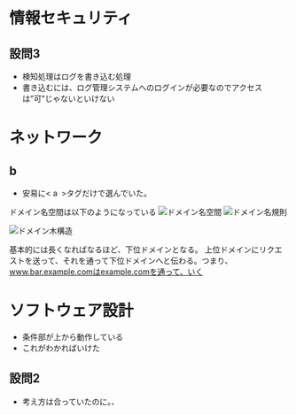 # 情報セキュリティ
## 設問3
- 検知処理はログを書き込む処理
- 書き込むには、ログ管理システムへのログインが必要なのでアクセスは”可”じゃないといけない



# ネットワーク
## b
- 安易に< a` `>タグだけで選んでいた。

ドメイン名空間は以下のようになっている
![ドメイン名空間](https://www.nic.ad.jp/ja/dom/img/basics_a.gif)
![ドメイン名規則](https://www.nic.ad.jp/ja/dom/img/basics_2.gif)

![ドメイン木構造](https://www.fe-siken.com/kakomon/27_aki/img/pm04_6.gif)

基本的には長くなればなるほど、下位ドメインとなる。
上位ドメインにリクエストを送って、それを通って下位ドメインへと伝わる。つまり、www.bar.example.comはexample.comを通って、いく

# ソフトウェア設計
- 条件部が上から動作している
- これがわかればいけた
## 設問2
- 考え方は合っていたのに。、
